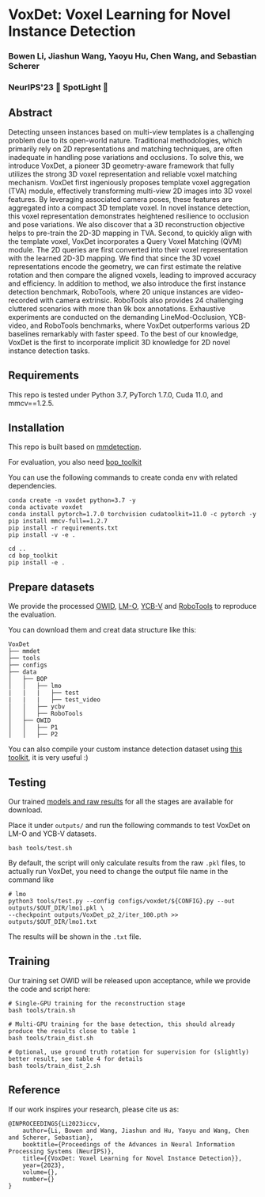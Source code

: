
# VoxDet: Voxel Learning for Novel Instance Detection

### Bowen Li, Jiashun Wang, Yaoyu Hu, Chen Wang, and Sebastian Scherer

### NeurIPS'23 :star2: SpotLight :star2:




## Abstract

Detecting unseen instances based on multi-view templates is a challenging problem due to its open-world nature. Traditional methodologies, which primarily rely on $2 \mathrm{D}$ representations and matching techniques, are often inadequate in handling pose variations and occlusions. To solve this, we introduce VoxDet, a pioneer 3D geometry-aware framework that fully utilizes the strong 3D voxel representation and reliable voxel matching mechanism. VoxDet first ingeniously proposes template voxel aggregation (TVA) module, effectively transforming multi-view 2D images into 3D voxel features. By leveraging associated camera poses, these features are aggregated into a compact 3D template voxel. In novel instance detection, this voxel representation demonstrates heightened resilience to occlusion and pose variations. We also discover that a $3 \mathrm{D}$ reconstruction objective helps to pre-train the 2D-3D mapping in TVA. Second, to quickly align with the template voxel, VoxDet incorporates a Query Voxel Matching (QVM) module. The 2D queries are first converted into their voxel representation with the learned 2D-3D mapping. We find that since the 3D voxel representations encode the geometry, we can first estimate the relative rotation and then compare the aligned voxels, leading to improved accuracy and efficiency. In addition to method, we also introduce the first instance detection benchmark, RoboTools, where 20 unique instances are video-recorded with camera extrinsic. RoboTools also provides 24 challenging cluttered scenarios with more than $9 \mathrm{k}$ box annotations. Exhaustive experiments are conducted on the demanding LineMod-Occlusion, YCB-video, and RoboTools benchmarks, where VoxDet outperforms various 2D baselines remarkably with faster speed. To the best of our knowledge, VoxDet is the first to incorporate implicit 3D knowledge for 2D novel instance detection tasks.


## Requirements

This repo is tested under Python 3.7, PyTorch 1.7.0, Cuda 11.0, and mmcv==1.2.5.




## Installation

This repo is built based on [mmdetection](https://github.com/open-mmlab/mmdetection). 

For evaluation, you also need [bop_toolkit](https://mega.nz/file/BAEj3TgS#yzwX2AHUg9CtCsmDV17rxVkmFhw4mh34y6gvQ3FDS4E)

You can use the following commands to create conda env with related dependencies.
```shell
conda create -n voxdet python=3.7 -y
conda activate voxdet
conda install pytorch=1.7.0 torchvision cudatoolkit=11.0 -c pytorch -y
pip install mmcv-full==1.2.7
pip install -r requirements.txt
pip install -v -e . 

cd ..
cd bop_toolkit
pip install -e .
```



## Prepare datasets

We provide the processed [OWID](https://drive.google.com/file/d/1sRHaVd4exOmGqFUVT6JKUzEOrDeHmlbT/view?usp=sharing), [LM-O](https://drive.google.com/file/d/1cY8gWF6t0IhEa0nLPVWfHMcPlfTNFPwe/view?usp=sharing), [YCB-V](https://drive.google.com/file/d/1JpixHE9DN-W-BVFkVC12qss0CUu9VA8y/view?usp=sharing) and [RoboTools](https://drive.google.com/file/d/1kXR-Z-sJlTnWy3HRGWAcV6_IIJgRHbD6/view?usp=sharing) to reproduce the evaluation.

You can download them and creat data structure like this:

```shell
VoxDet
├── mmdet
├── tools
├── configs
├── data
│   ├── BOP
│   │   ├── lmo
|   |   |   ├── test
|   |   |   ├── test_video
│   │   ├── ycbv
│   │   ├── RoboTools
│   ├── OWID
│   │   ├── P1
│   │   ├── P2
```

You can also compile your custom instance detection dataset using [this toolkit](https://github.com/Jaraxxus-Me/OWID-toolkit.git), it is very useful :)


## Testing

Our trained [models and raw results](https://drive.google.com/file/d/1VrXcT6tQwhR0zDlANribjcyAritFqKn7/view?usp=sharing) for all the stages are available for download. 

Place it under `outputs/` and run the following commands to test VoxDet on LM-O and YCB-V datasets.

```shell
bash tools/test.sh
```

By default, the script will only calculate results from the raw `.pkl` files, to actually run VoxDet, you need to change the output file name in the command like

```shell
# lmo
python3 tools/test.py --config configs/voxdet/${CONFIG}.py --out outputs/$OUT_DIR/lmo1.pkl \
--checkpoint outputs/VoxDet_p2_2/iter_100.pth >> outputs/$OUT_DIR/lmo1.txt
```

The results will be shown in the `.txt` file.



## Training

Our training set OWID will be released upon acceptance, while we provide the code and script here:

```shell
# Single-GPU training for the reconstruction stage
bash tools/train.sh

# Multi-GPU training for the base detection, this should already produce the results close to table 1
bash tools/train_dist.sh

# Optional, use ground truth rotation for supervision for (slightly) better result, see table 4 for details
bash tools/train_dist_2.sh

```

## Reference
If our work inspires your research, please cite us as:

```
@INPROCEEDINGS{Li2023iccv,       
	author={Li, Bowen and Wang, Jiashun and Hu, Yaoyu and Wang, Chen and Scherer, Sebastian},   
	booktitle={Proceedings of the Advances in Neural Information Processing Systems (NeurIPS)}, 
	title={{VoxDet: Voxel Learning for Novel Instance Detection}},
	year={2023},
	volume={},
	number={}
}
```
